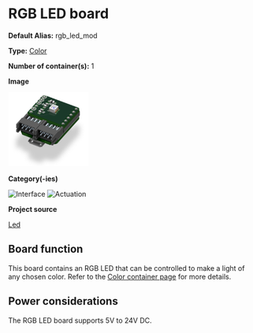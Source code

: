 # RGB LED board

<div class="cust_sheet" markdown="1">
<p class="cust_sheet-title" markdown="1"><strong>Default Alias:</strong> rgb_led_mod</p>
<p class="cust_sheet-title" markdown="1"><strong>Type:</strong> <a href="../../software/containers_list/color.md">Color</a></p>
<p class="cust_sheet-title" markdown="1"><strong>Number of container(s):</strong> 1</p>
<p class="cust_sheet-title" markdown="1"><strong>Image</strong></p>
<p class="cust_indent" markdown="1"><img height="150" src="../../../_assets/img/rgb-led-container.png"></p>
<p class="cust_sheet-title" markdown="1"><strong>Category(-ies)</strong></p>
<p class="cust_indent" markdown="1">
<img height="50" src="../../../_assets/img/sticker-interface.png" title="Interface">
<img height="50" src="../../../_assets/img/sticker-actuation.png" title="Actuation">
</p>
<p class="cust_sheet-title" markdown="1"><strong>Project source </strong></p>
<a class="github-button" data-size="large" aria-label="Star Luos-io/Luos on GitHub" href="https://github.com/Luos-io/Examples/blob/master/Projects/l0/Led" target="_blank">Led</a>
</div>

## Board function
This board contains an RGB LED that can be controlled to make a light of any chosen color.
Refer to the [Color container page](../../software/containers_list/color.md) for more details.

## Power considerations
The RGB LED board supports 5V to 24V DC.


